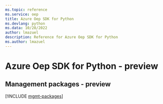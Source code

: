 ```yaml
---
ms.topic: reference
ms.service: oep
title: Azure Oep SDK for Python
ms.devlang: python
ms.data: 10/28/2022
author: lmazuel
description: Reference for Azure Oep SDK for Python
ms.author: lmazuel
---
```

# Azure Oep SDK for Python - preview

## Management packages - preview
[!INCLUDE [mgmt-packages](oep-mgmt-index.md)]